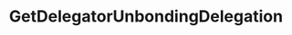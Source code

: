 ---
title: GetDelegatorUnbondingDelegation
api:
  file: Consensus Client Api.openapi.json
  operationId: >-
    get_staking-validators-validator-addr-delegations-delegator-addr-unbonding-delegation
hidden: false
---